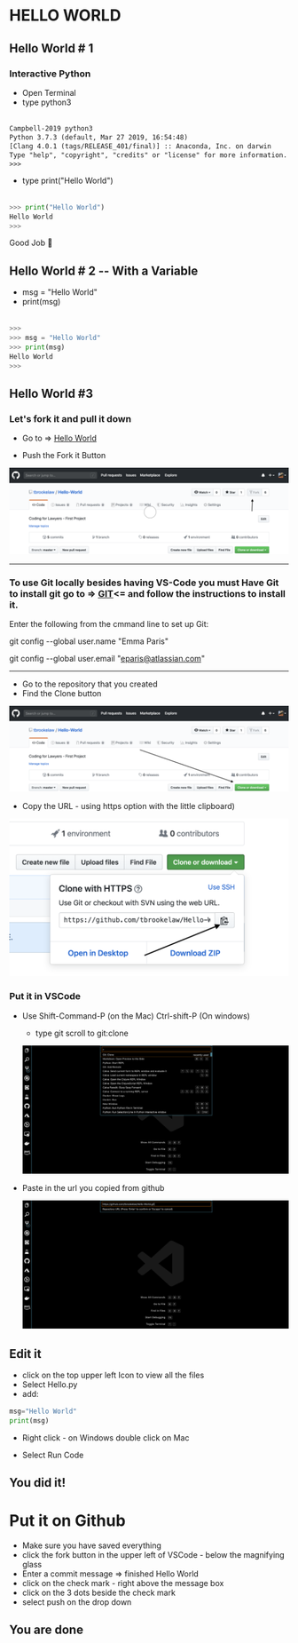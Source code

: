 # HELLO WORLD

## Hello World # 1

### Interactive Python

* Open Terminal
* type  python3

```

Campbell-2019 python3
Python 3.7.3 (default, Mar 27 2019, 16:54:48)
[Clang 4.0.1 (tags/RELEASE_401/final)] :: Anaconda, Inc. on darwin
Type "help", "copyright", "credits" or "license" for more information.
>>>
```

* type print("Hello World")

```python

>>> print("Hello World")
Hello World
>>>
```

Good Job 🎉

## Hello World # 2 -- With a Variable

* msg = "Hello World"
* print(msg)

```python

>>>
>>> msg = "Hello World"
>>> print(msg)
Hello World
>>>
```

 ## Hello World #3 

### Let's fork it and pull it down

 * Go to => [Hello World](https://github.com/tbrookelaw/Hello-World)

 * Push the Fork it Button

 ![alt Fork](fork-it.png)

___
 ### To use Git locally besides having VS-Code you must Have  Git to install git go to => [GIT](https://git-scm.com/downloads)<= and follow the instructions to install it.
 Enter the following from the cmmand line to set up Git:

  git config --global user.name "Emma Paris"
  
  git config --global user.email "eparis@atlassian.com"
___

 * Go to the repository that you created
 * Find the Clone button

 ![Clone it](clone-it.png)

 * Copy the URL - using https option with the little clipboard)

 ![clone](clone.png)



### Put it in VSCode

  * Use Shift-Command-P (on the Mac) Ctrl-shift-P (On windows)
    * type git scroll to git:clone

    ![VSCode clone](VSCode-1.png)

  * Paste in the url you copied from github

    ![VSCode clone 2](VSCode-2.png)

## Edit it

* click on the top upper left Icon to view all the files
* Select Hello.py
* add:

```python
msg="Hello World"
print(msg)
```
* Right click - on Windows double click on Mac 

* Select Run Code

## You did it!

# Put it on Github

* Make sure you have saved everything
* click the fork button in the upper left of VSCode - below the magnifying glass
* Enter a commit message => finished Hello World
* click on the check mark - right above the message box
* click on the 3 dots beside the check mark 
* select push on the drop down


## You are done



